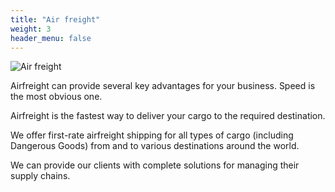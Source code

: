 ```yaml
---
title: "Air freight"
weight: 3
header_menu: false
---
```


![Air freight](../images/stock-vector-loading-freight-containers-in-a-cargo-plane-transportation-and-delivery-logistic-shipping-316365914.jpg)

Airfreight can provide several key advantages for your business. Speed is the most obvious one. 

Airfreight is the fastest way to deliver your cargo to the required
destination. 

We offer first-rate airfreight shipping for all types of cargo (including
Dangerous Goods) from and to various destinations around the world. 

We can provide our clients with complete solutions for managing their supply chains.